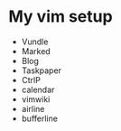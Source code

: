 # My vim setup

- Vundle
- Marked
- Blog
- Taskpaper
- CtrlP
- calendar
- vimwiki
- airline
- bufferline
